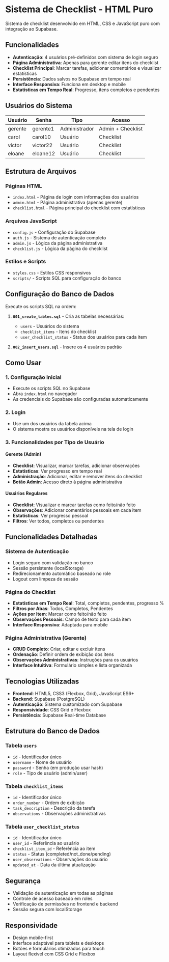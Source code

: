 # Sistema de Checklist - HTML Puro

Sistema de checklist desenvolvido em HTML, CSS e JavaScript puro com integração ao Supabase.

## Funcionalidades

- **Autenticação**: 4 usuários pré-definidos com sistema de login seguro
- **Página Administrativa**: Apenas para gerente editar itens do checklist
- **Checklist Principal**: Marcar tarefas, adicionar comentários e visualizar estatísticas
- **Persistência**: Dados salvos no Supabase em tempo real
- **Interface Responsiva**: Funciona em desktop e mobile
- **Estatísticas em Tempo Real**: Progresso, itens completos e pendentes

## Usuários do Sistema

| Usuário | Senha | Tipo | Acesso |
|---------|-------|------|--------|
| gerente | gerente1 | Administrador | Admin + Checklist |
| carol | carol10 | Usuário | Checklist |
| victor | victor22 | Usuário | Checklist |
| eloane | eloane12 | Usuário | Checklist |

## Estrutura de Arquivos

### Páginas HTML
- `index.html` - Página de login com informações dos usuários
- `admin.html` - Página administrativa (apenas gerente)
- `checklist.html` - Página principal do checklist com estatísticas

### Arquivos JavaScript
- `config.js` - Configuração do Supabase
- `auth.js` - Sistema de autenticação completo
- `admin.js` - Lógica da página administrativa
- `checklist.js` - Lógica da página do checklist

### Estilos e Scripts
- `styles.css` - Estilos CSS responsivos
- `scripts/` - Scripts SQL para configuração do banco

## Configuração do Banco de Dados

Execute os scripts SQL na ordem:

1. **`001_create_tables.sql`** - Cria as tabelas necessárias:
   - `users` - Usuários do sistema
   - `checklist_items` - Itens do checklist
   - `user_checklist_status` - Status dos usuários para cada item

2. **`002_insert_users.sql`** - Insere os 4 usuários padrão

## Como Usar

### 1. Configuração Inicial
- Execute os scripts SQL no Supabase
- Abra `index.html` no navegador
- As credenciais do Supabase são configuradas automaticamente

### 2. Login
- Use um dos usuários da tabela acima
- O sistema mostra os usuários disponíveis na tela de login

### 3. Funcionalidades por Tipo de Usuário

#### Gerente (Admin)
- **Checklist**: Visualizar, marcar tarefas, adicionar observações
- **Estatísticas**: Ver progresso em tempo real
- **Administração**: Adicionar, editar e remover itens do checklist
- **Botão Admin**: Acesso direto à página administrativa

#### Usuários Regulares
- **Checklist**: Visualizar e marcar tarefas como feito/não feito
- **Observações**: Adicionar comentários pessoais em cada item
- **Estatísticas**: Ver progresso pessoal
- **Filtros**: Ver todos, completos ou pendentes

## Funcionalidades Detalhadas

### Sistema de Autenticação
- Login seguro com validação no banco
- Sessão persistente (localStorage)
- Redirecionamento automático baseado no role
- Logout com limpeza de sessão

### Página do Checklist
- **Estatísticas em Tempo Real**: Total, completos, pendentes, progresso %
- **Filtros por Abas**: Todos, Completos, Pendentes
- **Ações por Item**: Marcar como feito/não feito
- **Observações Pessoais**: Campo de texto para cada item
- **Interface Responsiva**: Adaptada para mobile

### Página Administrativa (Gerente)
- **CRUD Completo**: Criar, editar e excluir itens
- **Ordenação**: Definir ordem de exibição dos itens
- **Observações Administrativas**: Instruções para os usuários
- **Interface Intuitiva**: Formulário simples e lista organizada

## Tecnologias Utilizadas

- **Frontend**: HTML5, CSS3 (Flexbox, Grid), JavaScript ES6+
- **Backend**: Supabase (PostgreSQL)
- **Autenticação**: Sistema customizado com Supabase
- **Responsividade**: CSS Grid e Flexbox
- **Persistência**: Supabase Real-time Database

## Estrutura do Banco de Dados

### Tabela `users`
- `id` - Identificador único
- `username` - Nome de usuário
- `password` - Senha (em produção usar hash)
- `role` - Tipo de usuário (admin/user)

### Tabela `checklist_items`
- `id` - Identificador único
- `order_number` - Ordem de exibição
- `task_description` - Descrição da tarefa
- `observations` - Observações administrativas

### Tabela `user_checklist_status`
- `id` - Identificador único
- `user_id` - Referência ao usuário
- `checklist_item_id` - Referência ao item
- `status` - Status (completed/not_done/pending)
- `user_observations` - Observações do usuário
- `updated_at` - Data da última atualização

## Segurança

- Validação de autenticação em todas as páginas
- Controle de acesso baseado em roles
- Verificação de permissões no frontend e backend
- Sessão segura com localStorage

## Responsividade

- Design mobile-first
- Interface adaptável para tablets e desktops
- Botões e formulários otimizados para touch
- Layout flexível com CSS Grid e Flexbox
